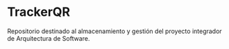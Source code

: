 # TrackerQR
Repositorio destinado al almacenamiento y gestión del proyecto integrador de Arquitectura de Software.
